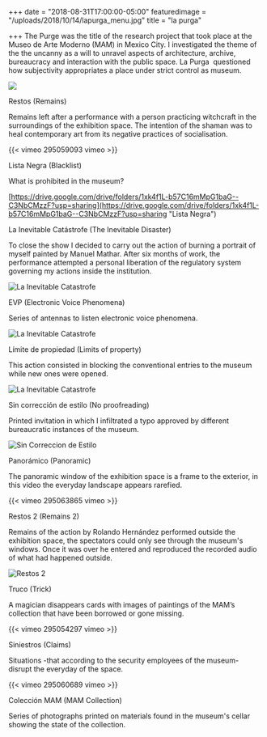 +++
date = "2018-08-31T17:00:00-05:00"
featuredimage = "/uploads/2018/10/14/lapurga_menu.jpg"
title = "la purga"

+++
The Purge was the title of the research project that took place at the Museo de Arte Moderno (MAM) in Mexico City. I investigated the theme of the the uncanny as a will to unravel aspects of architecture, archive, bureaucracy and interaction with the public space. La Purga  questioned how subjectivity appropriates a place under strict control as museum. <br/>

![](/uploads/2018/10/14/Restos_1.jpg)

Restos (Remains)

Remains left after a performance with a person practicing witchcraft in the surroundings of the exhibition space. The intention of the shaman was to heal contemporary art from its negative practices of socialisation.

{{< vimeo 295059093 vimeo >}}

Lista Negra (Blacklist)

What is prohibited in the museum?

[https://drive.google.com/drive/folders/1xk4f1L-b57C16mMpG1baG--C3NbCMzzF?usp=sharing](https://drive.google.com/drive/folders/1xk4f1L-b57C16mMpG1baG--C3NbCMzzF?usp=sharing "Lista Negra")

La Inevitable Catástrofe (The Inevitable Disaster)

To close the show I decided to carry out the action of burning a portrait of myself painted by Manuel Mathar. After six months of work, the performance attempted a personal liberation of the regulatory system governing my actions inside the institution.

<img class="full" src="/uploads/2018/10/14/lainevitablecatastrofe.jpg" alt="La Inevitable Catastrofe">

EVP (Electronic Voice Phenomena)

Series of antennas to listen electronic voice phenomena.

<img class="full" src="/uploads/2018/10/14/Antena1.jpg" alt="La Inevitable Catastrofe">

Límite de propiedad (Limits of property)

This action consisted in blocking the conventional entries to the museum while new ones were opened.

<img class="full" src="/uploads/2018/10/14/limite.jpg" alt="La Inevitable Catastrofe">

Sin corrección de estilo (No proofreading)

Printed invitation in which I infiltrated a typo approved by different bureaucratic instances of the museum.

<img class="full" src="/uploads/2018/10/14/SinCorreccionEstilo1.jpg" alt="Sin Correccion de Estilo">

Panorámico (Panoramic)

The panoramic window of the exhibition space is a frame to the exterior, in this video the everyday landscape appears rarefied.

{{< vimeo 295063865 vimeo >}}

Restos 2 (Remains 2)

Remains of the action by Rolando Hernández performed outside the exhibition space, the spectators could only see through the museum's windows. Once it was over he entered and reproduced the recorded audio of what had happened outside.

<img class="full" src="/uploads/2018/10/14/Guitarra1.jpg" alt="Restos 2">

Truco (Trick)

A magician disappears cards with images of paintings of the MAM’s collection that have been borrowed or gone missing.

{{< vimeo 295054297 vimeo >}}

Siniestros (Claims)

Situations -that according to the security employees of the museum- disrupt the everyday of the space.

{{< vimeo 295060689 vimeo >}}

Colección MAM (MAM Collection)

Series of photographs printed on materials found in the museum's cellar showing the state of the collection.

<img class="full" src="/uploads/2018/10/14/[colecccion_mam_3.jpg](https://qpphudxzranf6g.preview.forestry.io/uploads/2018/10/14/colecccion_mam_3.jpg)" alt="">